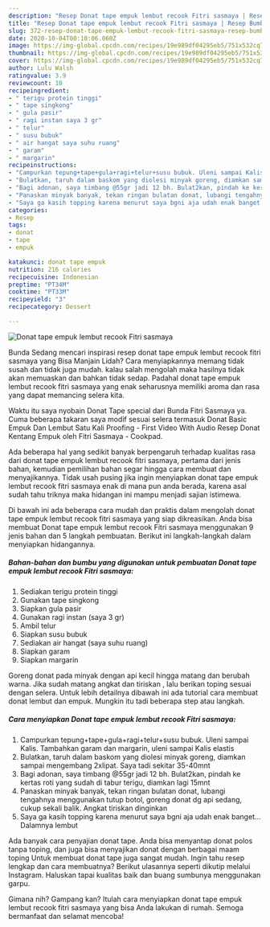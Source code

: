 ```yaml
---
description: "Resep Donat tape empuk lembut recook Fitri sasmaya | Resep Bumbu Donat tape empuk lembut recook Fitri sasmaya Yang Sempurna"
title: "Resep Donat tape empuk lembut recook Fitri sasmaya | Resep Bumbu Donat tape empuk lembut recook Fitri sasmaya Yang Sempurna"
slug: 372-resep-donat-tape-empuk-lembut-recook-fitri-sasmaya-resep-bumbu-donat-tape-empuk-lembut-recook-fitri-sasmaya-yang-sempurna
date: 2020-10-04T00:10:06.060Z
image: https://img-global.cpcdn.com/recipes/19e989df04295eb5/751x532cq70/donat-tape-empuk-lembut-recook-fitri-sasmaya-foto-resep-utama.jpg
thumbnail: https://img-global.cpcdn.com/recipes/19e989df04295eb5/751x532cq70/donat-tape-empuk-lembut-recook-fitri-sasmaya-foto-resep-utama.jpg
cover: https://img-global.cpcdn.com/recipes/19e989df04295eb5/751x532cq70/donat-tape-empuk-lembut-recook-fitri-sasmaya-foto-resep-utama.jpg
author: Lulu Walsh
ratingvalue: 3.9
reviewcount: 10
recipeingredient:
- " terigu protein tinggi"
- " tape singkong"
- " gula pasir"
- " ragi instan saya 3 gr"
- " telur"
- " susu bubuk"
- " air hangat saya suhu ruang"
- " garam"
- " margarin"
recipeinstructions:
- "Campurkan tepung+tape+gula+ragi+telur+susu bubuk. Uleni sampai Kalis. Tambahkan garam dan margarin, uleni sampai Kalis elastis"
- "Bulatkan, taruh dalam baskom yang diolesi minyak goreng, diamkan sampai mengembang 2xlipat. Saya tadi sekitar 35-40mnt"
- "Bagi adonan, saya timbang @55gr jadi 12 bh. Bulat2kan, pindah ke kertas roti yang sudah di tabur terigu, diamkan lagi 15mnt"
- "Panaskan minyak banyak, tekan ringan bulatan donat, lubangi tengahnya menggunakan tutup botol, goreng donat dg api sedang, cukup sekali balik. Angkat tiriskan dinginkan"
- "Saya ga kasih topping karena menurut saya bgni aja udah enak banget... Dalamnya lembut"
categories:
- Resep
tags:
- donat
- tape
- empuk

katakunci: donat tape empuk 
nutrition: 216 calories
recipecuisine: Indonesian
preptime: "PT34M"
cooktime: "PT33M"
recipeyield: "3"
recipecategory: Dessert

---
```



![Donat tape empuk lembut recook Fitri sasmaya](https://img-global.cpcdn.com/recipes/19e989df04295eb5/751x532cq70/donat-tape-empuk-lembut-recook-fitri-sasmaya-foto-resep-utama.jpg)

Bunda Sedang mencari inspirasi resep donat tape empuk lembut recook fitri sasmaya yang Bisa Manjain Lidah? Cara menyiapkannya memang tidak susah dan tidak juga mudah. kalau salah mengolah maka hasilnya tidak akan memuaskan dan bahkan tidak sedap. Padahal donat tape empuk lembut recook fitri sasmaya yang enak seharusnya memiliki aroma dan rasa yang dapat memancing selera kita.

Waktu itu saya nyobain Donat Tape special dari Bunda Fitri Sasmaya ya. Cuma beberapa takaran saya modif sesuai selera termasuk Donat Basic Empuk Dan Lembut Satu Kali Proofing - First Video With Audio Resep Donat Kentang Empuk oleh Fitri Sasmaya - Cookpad.

Ada beberapa hal yang sedikit banyak berpengaruh terhadap kualitas rasa dari donat tape empuk lembut recook fitri sasmaya, pertama dari jenis bahan, kemudian pemilihan bahan segar hingga cara membuat dan menyajikannya. Tidak usah pusing jika ingin menyiapkan donat tape empuk lembut recook fitri sasmaya enak di mana pun anda berada, karena asal sudah tahu triknya maka hidangan ini mampu menjadi sajian istimewa.


Di bawah ini ada beberapa cara mudah dan praktis dalam mengolah donat tape empuk lembut recook fitri sasmaya yang siap dikreasikan. Anda bisa membuat Donat tape empuk lembut recook Fitri sasmaya menggunakan 9 jenis bahan dan 5 langkah pembuatan. Berikut ini langkah-langkah dalam menyiapkan hidangannya.

<!--inarticleads1-->

##### Bahan-bahan dan bumbu yang digunakan untuk pembuatan Donat tape empuk lembut recook Fitri sasmaya:

1. Sediakan  terigu protein tinggi
1. Gunakan  tape singkong
1. Siapkan  gula pasir
1. Gunakan  ragi instan (saya 3 gr)
1. Ambil  telur
1. Siapkan  susu bubuk
1. Sediakan  air hangat (saya suhu ruang)
1. Siapkan  garam
1. Siapkan  margarin


Goreng donat pada minyak dengan api kecil hingga matang dan berubah warna. Jika sudah matang angkat dan tiriskan , lalu berikan toping sesuai dengan selera. Untuk lebih detailnya dibawah ini ada tutorial cara membuat donat lembut dan empuk. Mungkin itu tadi beberapa step atau langkah. 

<!--inarticleads2-->

##### Cara menyiapkan Donat tape empuk lembut recook Fitri sasmaya:

1. Campurkan tepung+tape+gula+ragi+telur+susu bubuk. Uleni sampai Kalis. Tambahkan garam dan margarin, uleni sampai Kalis elastis
1. Bulatkan, taruh dalam baskom yang diolesi minyak goreng, diamkan sampai mengembang 2xlipat. Saya tadi sekitar 35-40mnt
1. Bagi adonan, saya timbang @55gr jadi 12 bh. Bulat2kan, pindah ke kertas roti yang sudah di tabur terigu, diamkan lagi 15mnt
1. Panaskan minyak banyak, tekan ringan bulatan donat, lubangi tengahnya menggunakan tutup botol, goreng donat dg api sedang, cukup sekali balik. Angkat tiriskan dinginkan
1. Saya ga kasih topping karena menurut saya bgni aja udah enak banget... Dalamnya lembut


Ada banyak cara penyajian donat tape. Anda bisa menyantap donat polos tanpa toping, dan juga bisa menyajikan donat dengan berbagai maam toping Untuk membuat donat tape juga sangat mudah. Ingin tahu resep lengkap dan cara membuatnya? Berikut ulasannya seperti dikutip melalui Instagram. Haluskan tapai kualitas baik dan buang sumbunya menggunakan garpu. 

Gimana nih? Gampang kan? Itulah cara menyiapkan donat tape empuk lembut recook fitri sasmaya yang bisa Anda lakukan di rumah. Semoga bermanfaat dan selamat mencoba!
